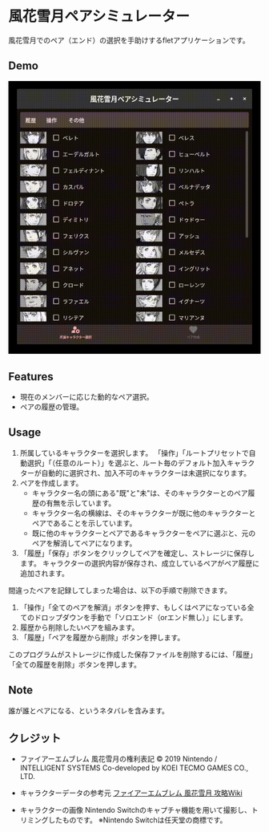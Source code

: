 # 風花雪月ペアシミュレーター

風花雪月でのペア（エンド）の選択を手助けするfletアプリケーションです。

## Demo

![デモ動画](resource/demo.gif)

## Features

- 現在のメンバーに応じた動的なペア選択。
- ペアの履歴の管理。

## Usage

1. 所属しているキャラクターを選択します。
  「操作」「ルートプリセットで自動選択」「（任意のルート）」を選ぶと、ルート毎のデフォルト加入キャラクターが自動的に選択され、加入不可のキャラクターは未選択になります。
2. ペアを作成します。
   - キャラクター名の頭にある"既"と"未"は、そのキャラクターとのペア履歴の有無を示しています。
   - キャラクター名の横線は、そのキャラクターが既に他のキャラクターとペアであることを示しています。
   - 既に他のキャラクターとペアであるキャラクターをペアに選ぶと、元のペアを解消してペアになります。
3. 「履歴」「保存」ボタンをクリックしてペアを確定し、ストレージに保存します。
  キャラクターの選択内容が保存され、成立しているペアがペア履歴に追加されます。

間違ったペアを記録してしまった場合は、以下の手順で削除できます。

1. 「操作」「全てのペアを解消」ボタンを押す、もしくはペアになっている全てのドロップダウンを手動で「ソロエンド（orエンド無し）」にします。
2. 履歴から削除したいペアを組みます。
3. 「履歴」「ペアを履歴から削除」ボタンを押します。

このプログラムがストレージに作成した保存ファイルを削除するには、「履歴」「全ての履歴を削除」ボタンを押します。

## Note

誰が誰とペアになる、というネタバレを含みます。

## クレジット

- ファイアーエムブレム 風花雪月の権利表記
  © 2019 Nintendo / INTELLIGENT SYSTEMS Co-developed by KOEI TECMO GAMES CO., LTD.

- キャラクターデータの参考元
  [ファイアーエムブレム 風花雪月 攻略Wiki](<https://www.pegasusknight.com/wiki/fe16/>)

- キャラクターの画像
  Nintendo Switchのキャプチャ機能を用いて撮影し、トリミングしたものです。
  ※Nintendo Switchは任天堂の商標です。
